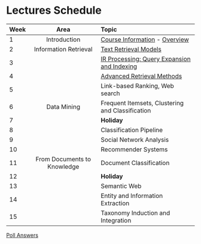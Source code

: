 # Lectures Schedule

| Week | Area                        | Topic                                            |
|:-----|:---------------------------:|:-------------------------------------------------|
| 1    | Introduction                | [Course Information][1] - [Overview][2]          |
| 2    | Information Retrieval       | [Text Retrieval Models][3]                       |
| 3    |                             | [IR Processing: Query Expansion and Indexing][4] |
| 4    |                             | [Advanced Retrieval Methods][5]                  |
| 5    |                             | Link-based Ranking, Web search                   |
| 6    | Data Mining                 | Frequent Itemsets, Clustering and Classification |
| 7    |                             | **Holiday**                                      |
| 8    |                             | Classification Pipeline                          |
| 9    |                             | Social Network Analysis                          |
| 10   |                             | Recommender Systems                              |
| 11   | From Documents to Knowledge | Document Classification                          |
| 12   |                             | **Holiday**                                      |
| 13   |                             | Semantic Web                                     |
| 14   |                             | Entity and Information Extraction                |
| 15   |                             | Taxonomy Induction and Integration               |

[Poll Answers](poll%20answers)

[1]:week%201%20-%20Course%20Information%202018.pdf
[2]:week%201%20-%20Overview%20DIS.pdf
[3]:week%202%20-%20Information%20Retrieval%20Basics.pdf
[4]:week%203%20-%20IR%20Implementation.pdf
[5]:week%204%20-%20Advanced%20Retrieval%20Models.pdf

